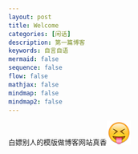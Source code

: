 ```yaml
---
layout: post
title: Welcome
categories: [闲话]
description: 第一篇博客
keywords: 自言自语
mermaid: false
sequence: false
flow: false
mathjax: false
mindmap: false
mindmap2: false
---
```



白嫖别人的模版做博客网站真香![Alt text](../images\posts\2024-01-30-introduction\1.png)
